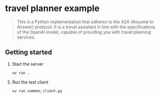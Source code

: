 # travel planner example
> This is a Python implementation that adheres to the A2A (Assume to Answer) protocol. It is a travel assistant in line with the specifications of the OpenAI model, capable of providing you with travel planning services.  

## Getting started

1. Start the server
    ```bash
    uv run .
    ```

4. Run the test client
    ```bash
    uv run common_client.py
    ```
   


